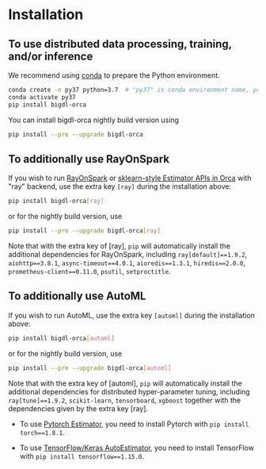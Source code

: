 # Installation


## To use distributed data processing, training, and/or inference
We recommend using [conda](https://docs.conda.io/projects/conda/en/latest/user-guide/install/) to prepare the Python environment.
```bash
conda create -n py37 python=3.7  # "py37" is conda environment name, you can use any name you like.
conda activate py37
pip install bigdl-orca
```

You can install bigdl-orca nightly build version using
```bash
pip install --pre --upgrade bigdl-orca
```

## To additionally use RayOnSpark

If you wish to run [RayOnSpark](ray.md) or [sklearn-style Estimator APIs in Orca](distributed-training-inference.md) with "ray" backend, use the extra key `[ray]` during the installation above:

```bash
pip install bigdl-orca[ray]
```

or for the nightly build version, use
```bash
pip install --pre --upgrade bigdl-orca[ray]
```

Note that with the extra key of [ray], `pip` will automatically install the additional dependencies for RayOnSpark,
including `ray[default]==1.9.2`, `aiohttp==3.8.1`, `async-timeout==4.0.1`, `aioredis==1.3.1`, `hiredis==2.0.0`, `prometheus-client==0.11.0`, `psutil`,  `setproctitle`.

## To additionally use AutoML

If you wish to run AutoML, use the extra key `[automl]` during the installation above:

```bash
pip install bigdl-orca[automl]
````

or for the nightly build version, use
```bash
pip install --pre --upgrade bigdl-orca[automl]
```

Note that with the extra key of [automl], `pip` will automatically install the additional dependencies for distributed hyper-parameter tuning,
including `ray[tune]==1.9.2`, `scikit-learn`, `tensorboard`, `xgboost` together with the dependencies given by the extra key [ray].

- To use [Pytorch Estimator](#pytorch-autoestimator), you need to install Pytorch with `pip install torch==1.8.1`.

- To use [TensorFlow/Keras AutoEstimator](#tensorflow-keras-autoestimator), you need to install TensorFlow with `pip install tensorflow==1.15.0`.

